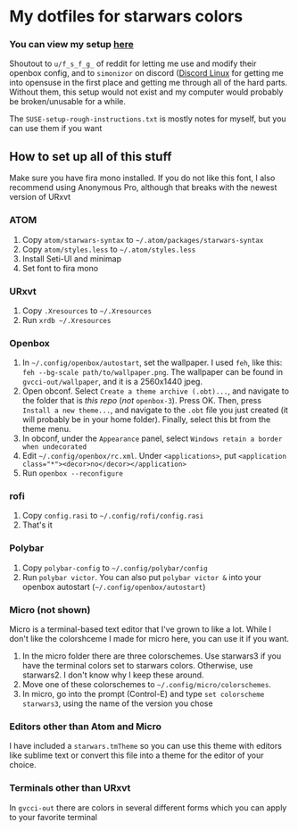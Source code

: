 # My dotfiles for starwars colors

### You can view my setup [here](https://imgur.com/gallery/tzppTdc)

Shoutout to `u/f_s_f_g_` of reddit for letting me use and modify their openbox config, and to `simonizor` on discord ([Discord Linux](https://discord.gg/discord-linux) for getting me into opensuse in the first place and getting me through all of the hard parts. Without them, this setup would not exist and my computer would probably be broken/unusable for a while.

The `SUSE-setup-rough-instructions.txt` is mostly notes for myself, but you can use them if you want

## How to set up all of this stuff
Make sure you have fira mono installed. If you do not like this font, I also recommend using Anonymous Pro, although that breaks with the newest version of URxvt

### ATOM

1. Copy `atom/starwars-syntax` to `~/.atom/packages/starwars-syntax`
2. Copy `atom/styles.less` to `~/.atom/styles.less`
3. Install Seti-UI and minimap
4. Set font to fira mono

### URxvt

1. Copy `.Xresources` to `~/.Xresources`
2. Run `xrdb ~/.Xresources`

### Openbox

1. In `~/.config/openbox/autostart`, set the wallpaper. I used `feh`, like this: `feh --bg-scale path/to/wallpaper.png`. The wallpaper can be found in `gvcci-out/wallpaper`, and it is a 2560x1440 jpeg.
2. Open obconf. Select `Create a theme archive (.obt)...`, and navigate to the folder that is *this repo* (*not* `openbox-3`). Press OK. Then, press `Install a new theme...`, and navigate to the `.obt` file you just created (it will probably be in your home folder). Finally, select this bt from the theme menu.
3. In obconf, under the `Appearance` panel, select `Windows retain a border when undecorated`
4. Edit `~/.config/openbox/rc.xml`. Under `<applications>`, put `<application class="*"><decor>no</decor></application>`
5. Run `openbox --reconfigure`

### rofi

1. Copy `config.rasi` to `~/.config/rofi/config.rasi`
2. That's it

### Polybar

1. Copy `polybar-config` to `~/.config/polybar/config`
2. Run `polybar victor`. You can also put `polybar victor &` into your openbox autostart (`~/.config/openbox/autostart`)

### Micro (not shown)

Micro is a terminal-based text editor that I've grown to like a lot. While I don't like the colorshceme I made for micro here, you can use it if you want.

1. In the micro folder there are three colorschemes. Use starwars3 if you have the terminal colors set to starwars colors. Otherwise, use starwars2. I don't know why I keep these around.
2. Move one of these colorschemes to `~/.config/micro/colorschemes`.
3. In micro, go into the prompt (Control-E) and type `set colorscheme starwars3`, using the name of the version you chose

### Editors other than Atom and Micro

I have included a `starwars.tmTheme` so you can use this theme with editors like sublime text or convert this file into a theme for the editor of your choice.

### Terminals other than URxvt

In `gvcci-out` there are colors in several different forms which you can apply to your favorite terminal
